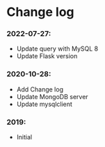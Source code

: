 # Change log

### 2022-07-27:
- Update query with MySQL 8
- Update Flask version

### 2020-10-28: 
- Add Change log
- Update MongoDB server
- Update mysqlclient

### 2019:
- Initial

